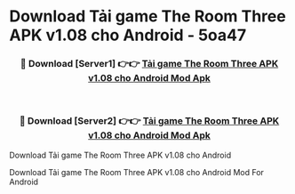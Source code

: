 # Download Tải game The Room Three APK v1.08 cho Android - 5oa47


<div align="center">
<h3>🔴 Download [Server1] 👉👉 <a href="https://apk-comot.site?title=Tải_game_The_Room_Three_APK_v1.08_cho_Android">Tải game The Room Three APK v1.08 cho Android Mod Apk</a></h3><br>
<h3>🔴 Download [Server2] 👉👉 <a href="https://apk-comot.site?title=Tải_game_The_Room_Three_APK_v1.08_cho_Android">Tải game The Room Three APK v1.08 cho Android Mod Apk</a></h3>
</div>



Download Tải game The Room Three APK v1.08 cho Android 

Download Tải game The Room Three APK v1.08 cho Android Mod For Android